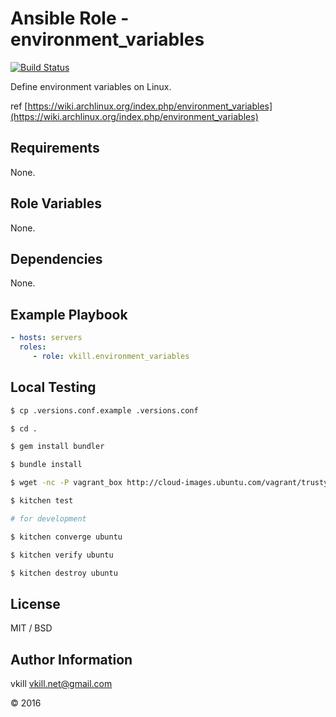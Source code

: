 Ansible Role - environment_variables
=========

[![Build Status](https://travis-ci.org/vkill/ansible-role-environment_variables.svg?branch=master)](https://travis-ci.org/vkill/ansible-role-environment_variables)

Define environment variables on Linux.

ref [https://wiki.archlinux.org/index.php/environment_variables](https://wiki.archlinux.org/index.php/environment_variables)

Requirements
------------

None.

Role Variables
--------------

None.

Dependencies
------------

None.

Example Playbook
----------------

```yaml
- hosts: servers
  roles:
     - role: vkill.environment_variables
```

Local Testing
-------

```bash
$ cp .versions.conf.example .versions.conf

$ cd .

$ gem install bundler

$ bundle install

$ wget -nc -P vagrant_box http://cloud-images.ubuntu.com/vagrant/trusty/current/trusty-server-cloudimg-amd64-vagrant-disk1.box

$ kitchen test

# for development

$ kitchen converge ubuntu

$ kitchen verify ubuntu

$ kitchen destroy ubuntu

```

License
-------

MIT / BSD

Author Information
------------------

vkill <vkill.net@gmail.com>

&copy; 2016
